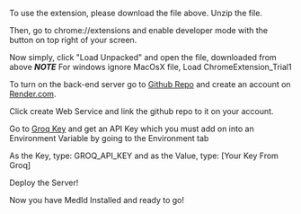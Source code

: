 To use the extension, please download the file above. 
Unzip the file.

Then, go to chrome://extensions and enable developer mode with the button on top right of your screen.

Now simply, click "Load Unpacked" and open the file, downloaded from above ***NOTE*** For windows ignore MacOsX file, Load ChromeExtension_Trial1

To turn on the back-end server go to [Github Repo](https://github.com/Shaur1021/medid-backend/tree/main) and create an account on [Render.com](render.com). 

Click create Web Service and link the github repo to it on your account. 

Go to [Groq Key]([url](https://console.groq.com/keys)) and get an API Key which you must add on into an Environment Variable by going to the Environment tab 

As the Key, type: GROQ_API_KEY and as the Value, type: [Your Key From Groq]

Deploy the Server!

Now you have MedId Installed and ready to go!
